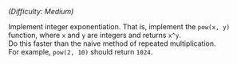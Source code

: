 _(Difficulty: Medium)_

Implement integer exponentiation. That is, implement the `pow(x, y)` function, where `x` and `y` are integers and returns `x^y`.  
Do this faster than the naive method of repeated multiplication.  
For example, `pow(2, 10)` should return `1024`.